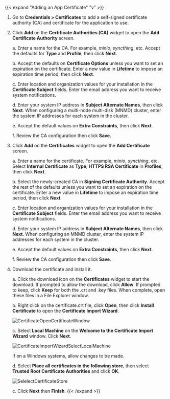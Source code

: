 &NewLine;

{{< expand "Adding an App Certificate" "v" >}}
1. Go to **Credentials > Certificates** to add a self-signed certificate authority (CA) and certificate for the application to use.

2. Click **Add** on the **Certificate Authorities (CA)** widget to open the **Add Certificate Authority** screen.

   a. Enter a name for the CA. For example, *minio*, *syncthing*, etc. 
      Accept the defaults for **Type** and **Profile**, then click **Next**.

   b. Accept the defaults on **Certificate Options** unless you want to set an expiration on the certificate. 
      Enter a new value in **Lifetime** to impose an expiration time period, then click **Next**. 

   c. Enter location and organization values for your installation in the **Certificate Subject** fields. 
      Enter the email address you want to receive system notifications.

   d. Enter your system IP address in **Subject Alternate Names**, then click **Next**. 
      When configuring a multi-node multi-disk (MNMD) cluster, enter the system IP addresses for each system in the cluster.

   e. Accept the default values on **Extra Constraints**, then click **Next**.

   f. Review the CA configuration then click **Save**.

3. Click **Add** on the **Certificates** widget to open the **Add Certificate** screen.

   a. Enter a name for the certificate. For example, *minio*, *syncthing*, etc. 
      Select **Internal Certificate** as **Type**, **HTTPS RSA Certificate** in **Profiles**, then click **Next**.

   b. Select the newly-created CA in **Signing Certificate Authority**.
      Accept the rest of the defaults unless you want to set an expiration on the certificate. 
      Enter a new value in **Lifetime** to impose an expiration time period, then click **Next**.

   c. Enter location and organization values for your installation in the **Certificate Subject** fields. 
      Enter the email address you want to receive system notifications.

   d. Enter your system IP address in **Subject Alternate Names**, then click **Next**.
      When configuring an MNMD cluster, enter the system IP addresses for each system in the cluster.

   e. Accept the default values on **Extra Constraints**, then click **Next**.

   f. Review the CA configuration then click **Save**.

4. Download the certificate and install it.
   
   a. Click the download icon on the **Certificates** widget to start the download. 
      If prompted to allow the download, click **Allow**. 
      If prompted to keep, click **Keep** for both the .crt and .key files.
      When complete, open these files in a File Explorer window.

   b. Right click on the certificate.crt file, click **Open**, then click **Install Certificate** to open the **Certificate Import Wizard**.
   
   ![CertificateOpenCertificateWindow](/images/SCALE/Credentials/CertificateOpenCertificateWindow.png "Open Certificate Window")

   c. Select **Local Machine** on the **Welcome to the Certificate Import Wizard** window. Click **Next**.
   
   ![CertificateImportWizardSelectLocalMachine](/images/SCALE/Credentials/CertificateImportWizardSelectLocalMachine.png "Select Local Machine Install")

     If on a Windows systems, allow changes to be made.

   d. Select **Place all certificates in the following store**, then select **Trusted Root Certificate Authorities** and click **OK**. 
   
   ![SelelectCertificateStore](/images/SCALE/Credentials/SelelectCertificateStore.png "Select Trusted Root Certificate Authorities")

   c. Click **Next** then **Finish**.
{{< /expand >}}